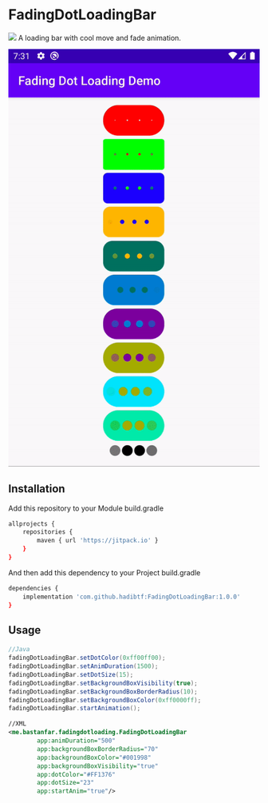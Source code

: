 # FadingDotLoadingBar
[![](https://jitpack.io/v/hadibtf/FadingDotLoadingBar.svg)](https://jitpack.io/#hadibtf/FadingDotLoadingBar)
A loading bar with cool move and fade animation.

![demo.gif](https://raw.githubusercontent.com/hadibtf/FadingDotLoadingBar/master/demo.gif "Demo Gif") 

## Installation

Add this repository to your Module build.gradle

```bash
allprojects {
    repositories {
        maven { url 'https://jitpack.io' }
    }
}
```
And then add this dependency to your Project build.gradle

```bash
dependencies {
    implementation 'com.github.hadibtf:FadingDotLoadingBar:1.0.0'
}
```

## Usage

```Java
//Java
fadingDotLoadingBar.setDotColor(0xff00ff00);
fadingDotLoadingBar.setAnimDuration(1500);
fadingDotLoadingBar.setDotSize(15);
fadingDotLoadingBar.setBackgroundBoxVisibility(true);
fadingDotLoadingBar.setBackgroundBoxBorderRadius(10);
fadingDotLoadingBar.setBackgroundBoxColor(0xff0000ff);
fadingDotLoadingBar.startAnimation();
```

```xml
//XML
<me.bastanfar.fadingdotloading.FadingDotLoadingBar
        app:animDuration="500"
        app:backgroundBoxBorderRadius="70"
        app:backgroundBoxColor="#001998"
        app:backgroundBoxVisibility="true"
        app:dotColor="#FF1376"
        app:dotSize="23"
        app:startAnim="true"/>
```
